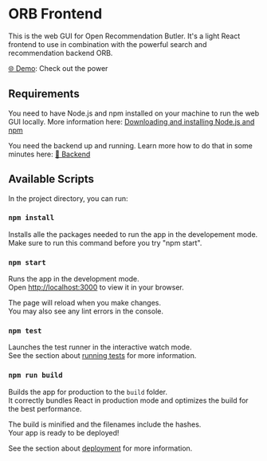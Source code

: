 # ORB Frontend
This is the web GUI for Open Recommendation Butler. It's a light React frontend to use in combination with the powerful search and recommendation backend ORB. 

<a href="https://open-recommendation-butler.tech/"> 🌐 Demo</a>: Check out the power

## Requirements

You need to have Node.js and npm installed on your machine to run the web GUI locally. More information here: [Downloading and installing Node.js and npm](https://docs.npmjs.com/downloading-and-installing-node-js-and-npm/)

You need the backend up and running. Learn more how to do that in some minutes here: <a href="https://open-recommendation-butler.github.io/orb-backend/">🔎 Backend</a>

## Available Scripts

In the project directory, you can run:

### `npm install`

Installs alle the packages needed to run the app in the developement mode. Make sure to run this command before you try "npm start".

### `npm start`

Runs the app in the development mode.\
Open [http://localhost:3000](http://localhost:3000) to view it in your browser.

The page will reload when you make changes.\
You may also see any lint errors in the console.

### `npm test`

Launches the test runner in the interactive watch mode.\
See the section about [running tests](https://facebook.github.io/create-react-app/docs/running-tests) for more information.

### `npm run build`

Builds the app for production to the `build` folder.\
It correctly bundles React in production mode and optimizes the build for the best performance.

The build is minified and the filenames include the hashes.\
Your app is ready to be deployed!

See the section about [deployment](https://facebook.github.io/create-react-app/docs/deployment) for more information.
